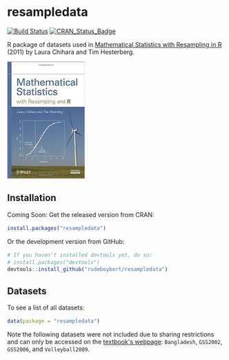 # resampledata

[![Build Status](https://travis-ci.org/rudeboybert/resampledata.png?branch=master)](https://travis-ci.org/rudeboybert/resampledata)
[![CRAN_Status_Badge](http://www.r-pkg.org/badges/version/resampledata)](http://cran.r-project.org/package=resampledata)

R package of datasets used in [Mathematical Statistics with Resampling in R](https://sites.google.com/site/chiharahesterberg/) (2011) by Laura Chihara and Tim Hesterberg.

![alt text](textbook.jpg)

## Installation

Coming Soon: Get the released version from CRAN:

```R
install.packages("resampledata")
```

Or the development version from GitHub:

```R
# If you haven't installed devtools yet, do so:
# install.packages("devtools")
devtools::install_github("rudeboybert/resampledata")
```

## Datasets

To see a list of all datasets:

```R
data(package = "resampledata")
```

Note the following datasets were not included due to sharing restrictions and 
can only be accessed on the [textbook's
webpage](https://sites.google.com/site/chiharahesterberg/): `Bangladesh`,
`GSS2002`, `GSS2006`, and `Volleyball2009`.
